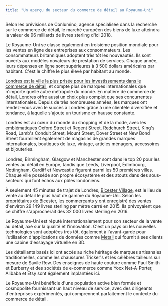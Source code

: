 ```yaml
---
title: "Un aperçu du secteur du commerce de détail au Royaume-Uni"
---
```


Selon les prévisions de Conlumino, agence spécialisée dans la recherche sur le commerce de détail, le marché européen des biens de luxe atteindra la valeur de 96 milliards de livres sterling d'ici 2018.  

Le Royaume-Uni se classe également en troisième position mondiale pour les ventes en ligne des entreprises aux consommateurs. Les consommateurs britanniques adoptent très tôt les nouveautés. Ils sont ouverts aux modèles novateurs de prestation de services. Chaque année, leurs dépenses en ligne sont supérieures à 3 500 dollars américains par habitant. C'est le chiffre le plus élevé par habitant au monde.

[Londres est la ville la plus prisée pour les investissements dans le commerce de détail](http://www.jll.com/services/industries/retail/destination-retail), et compte plus de marques internationales que n'importe quelle autre métropole du monde.  En matière de commerce de détail, Londres offre aussi un choix plus complet que ses concurrentes internationales. Depuis de très nombreuses années, les marques ont rendez-vous avec le succès à Londres grâce à une clientèle diversifiée et tendance, à laquelle s'ajoute un tourisme en hausse constante.

Londres est au cœur du monde du shopping et de la mode, avec les emblématiques Oxford Street et Regent Street.  Redchurch Street, King's Road, Lamb's Conduit Street, Mount Street, Dover Street et New Bond Street fourmillent également de magasins de grandes marques internationales, boutiques de luxe, vintage, articles ménagers, accessoires et bijouteries.

Londres, Birmingham, Glasgow et Manchester sont dans le top 20 pour les ventes au détail en Europe, tandis que Leeds, Liverpool, Édimbourg, Nottingham, Cardiff et Newcastle figurent parmi les 50 premières villes. Chaque ville possède son propre écosystème et des atouts dans des sous-secteurs qui font échos aux pôles londoniens.

À seulement 45 minutes de trajet de Londres, [Bicester Village](https://www.bicestervillage.com/en/home/), est le lieu de vente au détail le plus haut de gamme du Royaume-Uni. Selon les propriétaires de Bicester, les commerçants y ont enregistré des ventes d'environ 29 149 livres sterling par mètre carré en 2015. Ils prévoyaient que ce chiffre s'approcherait des 32 000 livres sterling en 2016.
 
Le Royaume-Uni est réputé internationalement pour son secteur de la vente au détail, axé sur la qualité et l'innovation.  C'est un pays où les nouvelles technologies sont adoptées très tôt, également à l'avant-garde pour l'utilisation d'applications de données comme [Metail](http://www.metail.com/) qui fournit à ses clients une cabine d'essayage virtuelle en 3D.
 
Les détaillants basés ici ont accès au riche héritage de marques artisanales traditionnelles, comme les chaussures Tricker's et les célèbres tailleurs sur mesure de Savile Row.  Des enseignes de haute couture comme Paul Smith et Burberry et des sociétés de e-commerce comme Yoox Net-A-Porter, Alibaba et Etsy sont également implantées ici.

Le Royaume-Uni bénéficie d'une population active bien formée et cosmopolite fournissant un haut niveau de service, avec des dirigeants d'entreprises expérimentés, qui comprennent parfaitement le contexte du commerce de détail. 
